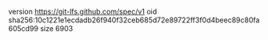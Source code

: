 version https://git-lfs.github.com/spec/v1
oid sha256:10c1221e1ecdadb26f940f32ceb685d72e89722ff3f0d4beec89c80fa605cd99
size 6903

